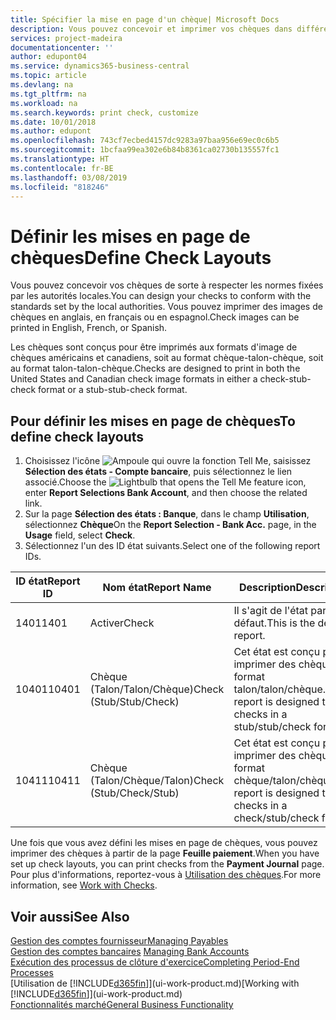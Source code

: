 ```yaml
---
title: Spécifier la mise en page d'un chèque| Microsoft Docs
description: Vous pouvez concevoir et imprimer vos chèques dans différents formats pour respecter des normes.
services: project-madeira
documentationcenter: ''
author: edupont04
ms.service: dynamics365-business-central
ms.topic: article
ms.devlang: na
ms.tgt_pltfrm: na
ms.workload: na
ms.search.keywords: print check, customize
ms.date: 10/01/2018
ms.author: edupont
ms.openlocfilehash: 743cf7ecbed4157dc9283a97baa956e69ec0c6b5
ms.sourcegitcommit: 1bcfaa99ea302e6b84b8361ca02730b135557fc1
ms.translationtype: HT
ms.contentlocale: fr-BE
ms.lasthandoff: 03/08/2019
ms.locfileid: "818246"
---
```

# <a name="define-check-layouts"></a><span data-ttu-id="c6078-103">Définir les mises en page de chèques</span><span class="sxs-lookup"><span data-stu-id="c6078-103">Define Check Layouts</span></span>
<span data-ttu-id="c6078-104">Vous pouvez concevoir vos chèques de sorte à respecter les normes fixées par les autorités locales.</span><span class="sxs-lookup"><span data-stu-id="c6078-104">You can design your checks to conform with the standards set by the local authorities.</span></span> <span data-ttu-id="c6078-105">Vous pouvez imprimer des images de chèques en anglais, en français ou en espagnol.</span><span class="sxs-lookup"><span data-stu-id="c6078-105">Check images can be printed in English, French, or Spanish.</span></span>

<span data-ttu-id="c6078-106">Les chèques sont conçus pour être imprimés aux formats d'image de chèques américains et canadiens, soit au format chèque-talon-chèque, soit au format talon-talon-chèque.</span><span class="sxs-lookup"><span data-stu-id="c6078-106">Checks are designed to print in both the United States and Canadian check image formats in either a check-stub-check format or a stub-stub-check format.</span></span>

## <a name="to-define-check-layouts"></a><span data-ttu-id="c6078-107">Pour définir les mises en page de chèques</span><span class="sxs-lookup"><span data-stu-id="c6078-107">To define check layouts</span></span>
1. <span data-ttu-id="c6078-108">Choisissez l'icône ![Ampoule qui ouvre la fonction Tell Me](media/ui-search/search_small.png "Dites-moi ce que vous voulez faire"), saisissez **Sélection des états - Compte bancaire**, puis sélectionnez le lien associé.</span><span class="sxs-lookup"><span data-stu-id="c6078-108">Choose the ![Lightbulb that opens the Tell Me feature](media/ui-search/search_small.png "Tell me what you want to do") icon, enter **Report Selections Bank Account**, and then choose the related link.</span></span>
2. <span data-ttu-id="c6078-109">Sur la page **Sélection des états : Banque**, dans le champ **Utilisation**, sélectionnez **Chèque**</span><span class="sxs-lookup"><span data-stu-id="c6078-109">On the **Report Selection - Bank Acc.** page, in the **Usage** field, select **Check**.</span></span>
3. <span data-ttu-id="c6078-110">Sélectionnez l'un des ID état suivants.</span><span class="sxs-lookup"><span data-stu-id="c6078-110">Select one of the following report IDs.</span></span>

| <span data-ttu-id="c6078-111">ID état</span><span class="sxs-lookup"><span data-stu-id="c6078-111">Report ID</span></span> | <span data-ttu-id="c6078-112">Nom état</span><span class="sxs-lookup"><span data-stu-id="c6078-112">Report Name</span></span> | <span data-ttu-id="c6078-113">Description</span><span class="sxs-lookup"><span data-stu-id="c6078-113">Description</span></span> |
| --- | --- | --- |
| <span data-ttu-id="c6078-114">1401</span><span class="sxs-lookup"><span data-stu-id="c6078-114">1401</span></span> |<span data-ttu-id="c6078-115">Activer</span><span class="sxs-lookup"><span data-stu-id="c6078-115">Check</span></span> |<span data-ttu-id="c6078-116">Il s'agit de l'état par défaut.</span><span class="sxs-lookup"><span data-stu-id="c6078-116">This is the default report.</span></span> |
| <span data-ttu-id="c6078-117">10401</span><span class="sxs-lookup"><span data-stu-id="c6078-117">10401</span></span> |<span data-ttu-id="c6078-118">Chèque (Talon/Talon/Chèque)</span><span class="sxs-lookup"><span data-stu-id="c6078-118">Check (Stub/Stub/Check)</span></span> |<span data-ttu-id="c6078-119">Cet état est conçu pour imprimer des chèques au format talon/talon/chèque.</span><span class="sxs-lookup"><span data-stu-id="c6078-119">This report is designed to print checks in a stub/stub/check format.</span></span> |
| <span data-ttu-id="c6078-120">10411</span><span class="sxs-lookup"><span data-stu-id="c6078-120">10411</span></span> |<span data-ttu-id="c6078-121">Chèque (Talon/Chèque/Talon)</span><span class="sxs-lookup"><span data-stu-id="c6078-121">Check (Stub/Check/Stub)</span></span> |<span data-ttu-id="c6078-122">Cet état est conçu pour imprimer des chèques au format chèque/talon/chèque.</span><span class="sxs-lookup"><span data-stu-id="c6078-122">This report is designed to print checks in a check/stub/check format.</span></span> |

<span data-ttu-id="c6078-123">Une fois que vous avez défini les mises en page de chèques, vous pouvez imprimer des chèques à partir de la page **Feuille paiement**.</span><span class="sxs-lookup"><span data-stu-id="c6078-123">When you have set up check layouts, you can print checks from the **Payment Journal** page.</span></span> <span data-ttu-id="c6078-124">Pour plus d'informations, reportez-vous à [Utilisation des chèques](payables-how-work-checks.md).</span><span class="sxs-lookup"><span data-stu-id="c6078-124">For more information, see [Work with Checks](payables-how-work-checks.md).</span></span>

## <a name="see-also"></a><span data-ttu-id="c6078-125">Voir aussi</span><span class="sxs-lookup"><span data-stu-id="c6078-125">See Also</span></span>
[<span data-ttu-id="c6078-126">Gestion des comptes fournisseur</span><span class="sxs-lookup"><span data-stu-id="c6078-126">Managing Payables</span></span>](payables-manage-payables.md)  
<span data-ttu-id="c6078-127">[Gestion des comptes bancaires](bank-manage-bank-accounts.md) </span><span class="sxs-lookup"><span data-stu-id="c6078-127">[Managing Bank Accounts](bank-manage-bank-accounts.md) </span></span>  
[<span data-ttu-id="c6078-128">Exécution des processus de clôture d'exercice</span><span class="sxs-lookup"><span data-stu-id="c6078-128">Completing Period-End Processes</span></span>](year-how-complete-period-end-processes.md)  
<span data-ttu-id="c6078-129">[Utilisation de [!INCLUDE[d365fin](includes/d365fin_md.md)]](ui-work-product.md)</span><span class="sxs-lookup"><span data-stu-id="c6078-129">[Working with [!INCLUDE[d365fin](includes/d365fin_md.md)]](ui-work-product.md)</span></span>  
[<span data-ttu-id="c6078-130">Fonctionnalités marché</span><span class="sxs-lookup"><span data-stu-id="c6078-130">General Business Functionality</span></span>](ui-across-business-areas.md)

